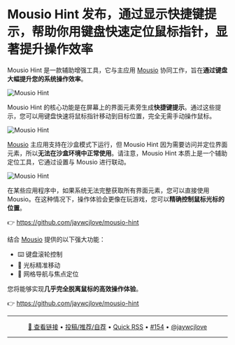 Mousio Hint 发布，通过显示快捷键提示，帮助你用键盘快速定位鼠标指针，显著提升操作效率
===

Mousio Hint 是一款辅助增强工具，它与主应用 [Mousio](https://apps.apple.com/app/Mousio/6746747327) 协同工作，旨在**通过键盘大幅提升您的系统操作效率**。

![Mousio Hint](https://github.com/user-attachments/assets/a5392a69-611f-4925-a412-ce6d4196ba20)

Mousio Hint 的核心功能是在屏幕上的界面元素旁生成**快捷键提示**。通过这些提示，您可以用键盘快速将鼠标指针移动到目标位置，完全无需手动操作鼠标。

![Mousio Hint](https://github.com/user-attachments/assets/072ffcb2-4dc8-4108-9ad8-7b2ef1faee0e)

[Mousio](https://apps.apple.com/app/Mousio/6746747327) 主应用支持在沙盒模式下运行，但 Mousio Hint 因为需要访问并定位界面元素，所以**无法在沙盒环境中正常使用**。请注意，Mousio Hint 本质上是一个辅助定位工具，它通过设置与 Mousio 进行联动。

![Mousio Hint](https://github.com/user-attachments/assets/eeeea670-2d91-4500-8f2d-122f77f968c0)

在某些应用程序中，如果系统无法完整获取所有界面元素，您可以直接使用 Mousio。在这种情况下，操作体验会更像在玩游戏，您可以**精确控制鼠标光标的位置**。

👉 https://github.com/jaywcjlove/mousio-hint

结合 [Mousio](https://apps.apple.com/app/Mousio/6746747327) 提供的以下强大功能：

- ⌨️ 键盘滚轮控制
- 🎯 光标精准移动
- 🧭 网格导航与焦点定位

您将能够实现**几乎完全脱离鼠标的高效操作体验**。

👉 https://github.com/jaywcjlove/mousio-hint

---

<p align="center">
<a href="https://github.com/jaywcjlove/mousio-hint" target="_blank">🔗 查看链接</a> • 
<a href="https://github.com/jaywcjlove/quick-rss/issues/new/choose" target="_blank">投稿/推荐/自荐</a> • 
<a href="https://wangchujiang.com/quick-rss/feeds/index.html" target="_blank">Quick RSS</a> • 
<a href="https://github.com/jaywcjlove/quick-rss/issues/154" target="_blank">#154</a> • 
<a href="https://github.com/jaywcjlove" target="_blank">@jaywcjlove</a>
</p>

---
    